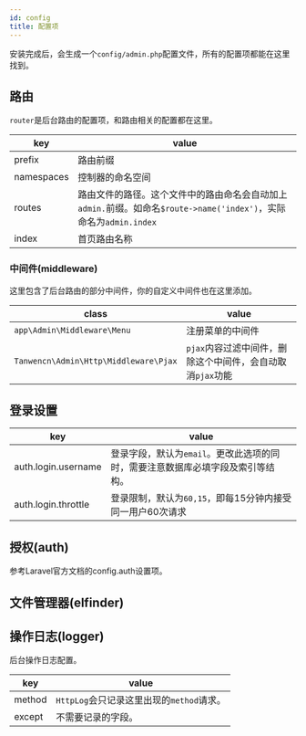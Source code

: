 ```yaml
---
id: config
title: 配置项
---
```


安装完成后，会生成一个```config/admin.php```配置文件，所有的配置项都能在这里找到。

## 路由
`router`是后台路由的配置项，和路由相关的配置都在这里。

|  key   | value  |
|  ----  | ----  |
| prefix  | 路由前缀 |
| namespaces  | 控制器的命名空间 |
| routes  | 路由文件的路径。这个文件中的路由命名会自动加上```admin.```前缀。如命名```$route->name('index')```，实际命名为```admin.index``` |
| index  | 首页路由名称 |

### 中间件(middleware)
这里包含了后台路由的部分中间件，你的自定义中间件也在这里添加。

|  class   | value  |
|  ----  | ----  |
| `app\Admin\Middleware\Menu`  | 注册菜单的中间件 |
| `Tanwencn\Admin\Http\Middleware\Pjax`  | `pjax`内容过滤中间件，删除这个中间件，会自动取消`pjax`功能 |

## 登录设置

|  key   | value  |
|  ----  | ----  |
|auth.login.username|登录字段，默认为`email`。更改此选项的同时，需要注意数据库必填字段及索引等结构。|
|auth.login.throttle|登录限制，默认为`60,15`，即每15分钟内接受同一用户60次请求|

## 授权(auth)
参考Laravel官方文档的config.auth设置项。

## 文件管理器(elfinder)

## 操作日志(logger)
后台操作日志配置。

|  key   | value  |
|  ----  | ----  |
|method|`HttpLog`会只记录这里出现的`method`请求。|
|except|不需要记录的字段。|

